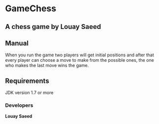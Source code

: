 
<h1>GameChess</h1>

<h2>A chess game by <b>Louay Saeed</b></h2>


<h2>Manual</h2>
When you run the game two players will get initial positions and after that
every player can choose a move to make from the possible ones, the one who makes
the last move wins the game.

<h2>Requirements</h2>
JDK version 1.7 or more

<h3>Developers</h3>
<b>Louay Saeed</b>